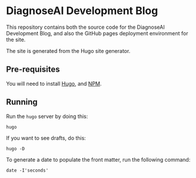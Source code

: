 # DiagnoseAI Development Blog

This repository contains both the source code for the DiagnoseAI
Development Blog, and also the GitHub pages deployment environment for
the site.

The site is generated from the Hugo site generator.

## Pre-requisites

You will need to install [Hugo](https://gohugo.io/installation/), and
[NPM](https://docs.npmjs.com/downloading-and-installing-node-js-and-npm).

## Running

Run the `hugo` server by doing this:

``` shell
hugo
```

If you want to see drafts, do this:

``` shell
hugo -D
```

To generate a date to populate the front matter, run the following
command:

``` shell
date -I'seconds'
```

